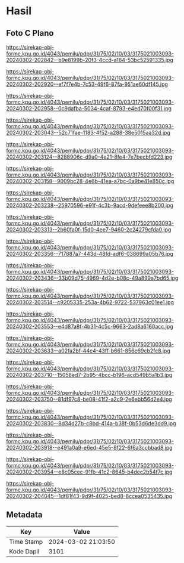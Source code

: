 # Hasil

## Foto C Plano

https://sirekap-obj-formc.kpu.go.id/4043/pemilu/pdpr/31/75/02/10/03/3175021003093-20240302-202842--b9e8199b-20f3-4ccd-a164-53bc52591335.jpg

https://sirekap-obj-formc.kpu.go.id/4043/pemilu/pdpr/31/75/02/10/03/3175021003093-20240302-202920--ef7f7e4b-7c53-49f6-87fa-951ae60df145.jpg

https://sirekap-obj-formc.kpu.go.id/4043/pemilu/pdpr/31/75/02/10/03/3175021003093-20240302-202958--0c9dafba-5034-4caf-8793-e4ed70f00f31.jpg

https://sirekap-obj-formc.kpu.go.id/4043/pemilu/pdpr/31/75/02/10/03/3175021003093-20240302-203043--52c71fae-1183-4f52-a288-38e5015aa32d.jpg

https://sirekap-obj-formc.kpu.go.id/4043/pemilu/pdpr/31/75/02/10/03/3175021003093-20240302-203124--8288906c-d9a0-4e21-8fe4-7e7becbfd223.jpg

https://sirekap-obj-formc.kpu.go.id/4043/pemilu/pdpr/31/75/02/10/03/3175021003093-20240302-203158--9009bc28-4e6b-41ea-a7bc-0a9be41e850c.jpg

https://sirekap-obj-formc.kpu.go.id/4043/pemilu/pdpr/31/75/02/10/03/3175021003093-20240302-203238--25970596-e91f-4c3b-9acd-9defeee8b200.jpg

https://sirekap-obj-formc.kpu.go.id/4043/pemilu/pdpr/31/75/02/10/03/3175021003093-20240302-203313--2b60fa0f-15d0-4ee7-9460-2c24279cfda0.jpg

https://sirekap-obj-formc.kpu.go.id/4043/pemilu/pdpr/31/75/02/10/03/3175021003093-20240302-203356--717887a7-443d-48fd-adf6-038699a05b76.jpg

https://sirekap-obj-formc.kpu.go.id/4043/pemilu/pdpr/31/75/02/10/03/3175021003093-20240302-203436--33b09d75-4969-4d2e-b08c-49a899a7bd65.jpg

https://sirekap-obj-formc.kpu.go.id/4043/pemilu/pdpr/31/75/02/10/03/3175021003093-20240302-203514--c9205335-253a-4b62-9722-537963c01ee1.jpg

https://sirekap-obj-formc.kpu.go.id/4043/pemilu/pdpr/31/75/02/10/03/3175021003093-20240302-203553--e4d87a8f-4b31-4c5c-9663-2ad8a6160acc.jpg

https://sirekap-obj-formc.kpu.go.id/4043/pemilu/pdpr/31/75/02/10/03/3175021003093-20240302-203633--a02fa2bf-44c4-43ff-b661-856e69cb2fc8.jpg

https://sirekap-obj-formc.kpu.go.id/4043/pemilu/pdpr/31/75/02/10/03/3175021003093-20240302-203710--15058ed7-2b95-4bcc-b196-acd549b5a1b3.jpg

https://sirekap-obj-formc.kpu.go.id/4043/pemilu/pdpr/31/75/02/10/03/3175021003093-20240302-203750--81df97c8-be08-41f2-a2c9-2e6ebb56d2e4.jpg

https://sirekap-obj-formc.kpu.go.id/4043/pemilu/pdpr/31/75/02/10/03/3175021003093-20240302-203830--8d34d27b-c8bd-414a-b38f-0b53d6de3dd9.jpg

https://sirekap-obj-formc.kpu.go.id/4043/pemilu/pdpr/31/75/02/10/03/3175021003093-20240302-203918--e491a0a9-e6ed-45e5-8f22-6f6a3ccbbad8.jpg

https://sirekap-obj-formc.kpu.go.id/4043/pemilu/pdpr/31/75/02/10/03/3175021003093-20240302-203954--e8c05cec-91fb-41c2-8645-b4dec2b54f7c.jpg

https://sirekap-obj-formc.kpu.go.id/4043/pemilu/pdpr/31/75/02/10/03/3175021003093-20240302-204045--1df81f43-9d9f-4025-bed8-8ccea0535435.jpg


## Metadata

| Key        | Value               |
| ---------- | ------------------- |
| Time Stamp | 2024-03-02 21:03:50 |
| Kode Dapil | 3101                |



